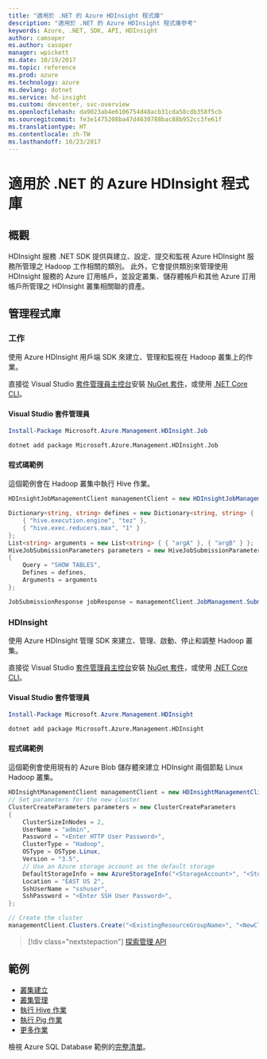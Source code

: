 ```yaml
---
title: "適用於 .NET 的 Azure HDInsight 程式庫"
description: "適用於 .NET 的 Azure HDInsight 程式庫參考"
keywords: Azure, .NET, SDK, API, HDInsight
author: camsoper
ms.author: casoper
manager: wpickett
ms.date: 10/19/2017
ms.topic: reference
ms.prod: azure
ms.technology: azure
ms.devlang: dotnet
ms.service: hd-insight
ms.custom: devcenter, svc-overview
ms.openlocfilehash: da9023ab4e6106754d48acb31cda58cdb358f5cb
ms.sourcegitcommit: fe3e1475208ba47d4630788bac88b952cc3fe61f
ms.translationtype: HT
ms.contentlocale: zh-TW
ms.lasthandoff: 10/23/2017
---
```

# <a name="azure-hdinsight-libraries-for-net"></a>適用於 .NET 的 Azure HDInsight 程式庫

## <a name="overview"></a>概觀

HDInsight 服務 .NET SDK 提供與建立、設定、提交和監視 Azure HDInsight 服務所管理之 Hadoop 工作相關的類別。 此外，它會提供類別來管理使用 HDInsight 服務的 Azure 訂用帳戶，並設定叢集、儲存體帳戶和其他 Azure 訂用帳戶所管理之 HDInsight 叢集相關聯的資產。

## <a name="management-libraries"></a>管理程式庫

### <a name="jobs"></a>工作

使用 Azure HDInsight 用戶端 SDK 來建立、管理和監視在 Hadoop 叢集上的作業。 

直接從 Visual Studio [套件管理員主控台][PackageManager]安裝 [NuGet 套件](https://www.nuget.org/packages/Microsoft.Azure.Management.HDInsight.Job)，或使用 [.NET Core CLI][DotNetCLI]。

#### <a name="visual-studio-package-manager"></a>Visual Studio 套件管理員

```powershell
Install-Package Microsoft.Azure.Management.HDInsight.Job
```

```bash
dotnet add package Microsoft.Azure.Management.HDInsight.Job
```

#### <a name="code-example"></a>程式碼範例

這個範例會在 Hadoop 叢集中執行 Hive 作業。

```csharp
HDInsightJobManagementClient managementClient = new HDInsightJobManagementClient(clusterUri, credentials);

Dictionary<string, string> defines = new Dictionary<string, string> {
    { "hive.execution.engine", "tez" },
    { "hive.exec.reducers.max", "1" }
};
List<string> arguments = new List<string> { { "argA" }, { "argB" } };
HiveJobSubmissionParameters parameters = new HiveJobSubmissionParameters
{
    Query = "SHOW TABLES",
    Defines = defines,
    Arguments = arguments
};

JobSubmissionResponse jobResponse = managementClient.JobManagement.SubmitHiveJob(parameters);
```

### <a name="hdinsight"></a>HDInsight

使用 Azure HDInsight 管理 SDK 來建立、管理、啟動、停止和調整 Hadoop 叢集。

直接從 Visual Studio [套件管理員主控台][PackageManager]安裝 [NuGet 套件](https://www.nuget.org/packages/Microsoft.Azure.Management.HDInsight)，或使用 [.NET Core CLI][DotNetCLI]。

#### <a name="visual-studio-package-manager"></a>Visual Studio 套件管理員

```powershell
Install-Package Microsoft.Azure.Management.HDInsight
```

```bash
dotnet add package Microsoft.Azure.Management.HDInsight
```

#### <a name="code-example"></a>程式碼範例

這個範例會使用現有的 Azure Blob 儲存體來建立 HDInsight 兩個節點 Linux Hadoop 叢集。

```csharp
HDInsightManagementClient managementClient = new HDInsightManagementClient(authToken);
// Set parameters for the new cluster
ClusterCreateParameters parameters = new ClusterCreateParameters
{
    ClusterSizeInNodes = 2,
    UserName = "admin",
    Password = "<Enter HTTP User Password>",
    ClusterType = "Hadoop",
    OSType = OSType.Linux,
    Version = "3.5",
    // Use an Azure storage account as the default storage
    DefaultStorageInfo = new AzureStorageInfo("<StorageAccount>", "<StorageKey>", "<BlobContainerName>"),
    Location = "EAST US 2",
    SshUserName = "sshuser",
    SshPassword = "<Enter SSH User Password>",
};

// Create the cluster
managementClient.Clusters.Create("<ExistingResourceGroupName>", "<NewClusterName>", parameters);
```

> [!div class="nextstepaction"]
> [探索管理 API](/dotnet/api/overview/azure/hdinsights/management)


## <a name="samples"></a>範例

- [叢集建立](https://docs.microsoft.com/azure/hdinsight/hdinsight-hadoop-create-linux-clusters-dotnet-sdk)
- [叢集管理](https://docs.microsoft.com/azure/hdinsight/hdinsight-administer-use-dotnet-sdk)
- [執行 Hive 作業](https://docs.microsoft.com/azure/hdinsight/hdinsight-hadoop-use-hive-dotnet-sdk)
- [執行 Pig 作業](https://docs.microsoft.com/azure/hdinsight/hdinsight-hadoop-use-pig-dotnet-sdk)
- [更多作業](https://docs.microsoft.com/azure/hdinsight/hdinsight-submit-hadoop-jobs-programmatically)

檢視 Azure SQL Database 範例的[完整清單](https://azure.microsoft.com/resources/samples/?platform=dotnet&service=hdinsight)。

[PackageManager]: https://docs.microsoft.com/nuget/tools/package-manager-console
[DotNetCLI]: https://docs.microsoft.com/dotnet/core/tools/dotnet-add-package
